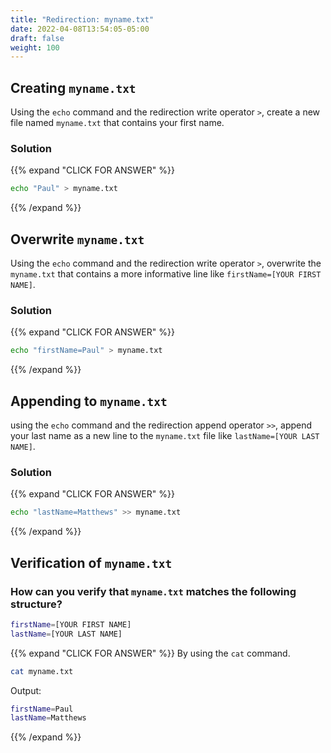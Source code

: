 ```yaml
---
title: "Redirection: myname.txt"
date: 2022-04-08T13:54:05-05:00
draft: false
weight: 100
---
```


## Creating `myname.txt`

Using the `echo` command and the redirection write operator `>`, create a new file named `myname.txt` that contains your first name.

### Solution

{{% expand "CLICK FOR ANSWER" %}}
```bash
echo "Paul" > myname.txt
```
{{% /expand %}}

## Overwrite `myname.txt`

Using the `echo` command and the redirection write operator `>`, overwrite the `myname.txt` that contains a more informative line like `firstName=[YOUR FIRST NAME]`.

### Solution

{{% expand "CLICK FOR ANSWER" %}}
```bash
echo "firstName=Paul" > myname.txt
```
{{% /expand %}}

## Appending to `myname.txt`

using the `echo` command and the redirection append operator `>>`, append your last name as a new line to the `myname.txt` file like `lastName=[YOUR LAST NAME]`.

### Solution

{{% expand "CLICK FOR ANSWER" %}}
```bash
echo "lastName=Matthews" >> myname.txt
```
{{% /expand %}}

## Verification of `myname.txt`

### How can you verify that `myname.txt` matches the following structure?

```bash
firstName=[YOUR FIRST NAME]
lastName=[YOUR LAST NAME]
```

{{% expand "CLICK FOR ANSWER" %}}
By using the `cat` command.
```bash
cat myname.txt
```
Output:
```bash
firstName=Paul
lastName=Matthews
```
{{% /expand %}}
